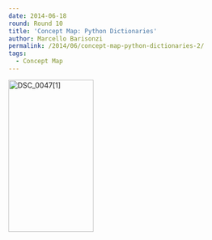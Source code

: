 ```yaml
---
date: 2014-06-18
round: Round 10
title: 'Concept Map: Python Dictionaries'
author: Marcello Barisonzi
permalink: /2014/06/concept-map-python-dictionaries-2/
tags:
  - Concept Map
---
```

[<img class="alignnone size-medium wp-image-7851" alt="DSC_0047[1]" src="/software-carpentry-training-website/uploads/2014/06/DSC_00471-e1403146344173-168x300.jpg" width="168" height="300" />][1]

 [1]: /software-carpentry-training-website/uploads/2014/06/DSC_00471-e1403146344173.jpg
